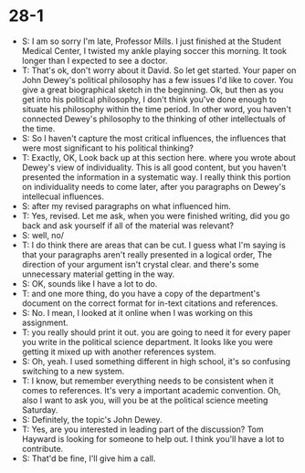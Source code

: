# 28-1
+ S: I am so sorry I'm late, Professor Mills. I just finished at the Student Medical Center, I twisted my ankle playing soccer this morning. It took longer than I expected to see a doctor.
+ T: That's ok, don't worry about it David. So let get started. Your paper on John Dewey's political philosophy has a few issues I'd like to cover. You give a great biographical sketch in the beginning. Ok, but then as you get into his political philosophy, I don't think you've done enough to situate his philosophy within the time period. In other word, you haven't connected Dewey's philosophy to the thinking of other intellectuals of the time.
+ S: So I haven't capture the most critical influences, the influences that were most significant to his political thinking?
+ T: Exactly, OK, Look back up at this section here. where you wrote about Dewey's view of individuality. This is all good content, but you haven't presented the information in a systematic way. I really think this portion on individuality needs to come later, after you paragraphs on Dewey's intellecual influences.
+ S: after my revised paragraphs on what influenced him.
+ T: Yes, revised. Let me ask, when you were finished writing, did you go back and ask yourself if all of the material was relevant?
+ S: well, no/
+ T: I do think there are areas that can be cut. I guess what I'm saying is that your paragraphs aren't really presented in a logical order, The direction of your argument isn't crystal clear. and there's some unnecessary material getting in the way.
+ S: OK, sounds like I have a lot to do.
+ T: and one more thing, do you have a copy of the department's document on the correct format for in-text citations and references.
+ S: No. I mean, I looked at it online when I was working on this assignment.
+ T: you really should print it out. you are going to need it for every paper you write in the political science department. It looks like you were getting it mixed up with another references system.
+ S: Oh, yeah. I used something different in high school, it's so confusing switching to a new system.
+ T: I know, but remember everything needs to be consistent when it comes to references. It's very a important academic convention. Oh, also I want to ask you, will you be at the political science meeting Saturday.
+ S: Definitely, the topic's John Dewey.
+ T: Yes, are you interested in leading part of the discussion? Tom Hayward is looking for someone to help out. I think you'll have a lot to contribute.
+ S: That'd be fine, I'll give him a call.